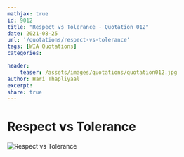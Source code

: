 ```yaml
---
mathjax: true
id: 9012
title: "Respect vs Tolerance - Quotation 012"
date: 2021-08-25
url: '/quotations/respect-vs-tolerance'
tags: [WIA Quotations] 
categories: 

header:
    teaser: /assets/images/quotations/quotation012.jpg
author: Hari Thapliyaal 
excerpt:
share: true 
---
```


# Respect vs Tolerance

![Respect vs Tolerance](/assets/images/quotations/quotation012.jpg)
